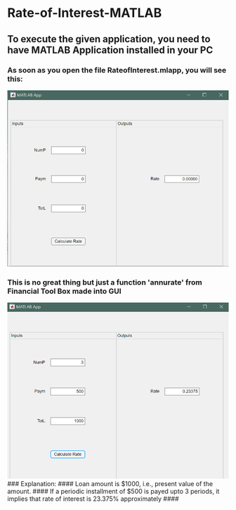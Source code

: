 # Rate-of-Interest-MATLAB
## To execute the given application, you need to have MATLAB Application installed in your PC

### As soon as you open the file RateofInterest.mlapp, you will see this:
<img src=https://github.com/Vaishnavi1100/Rate-of-Interest-MATLAB/blob/main/App%20Interface.png>

### This is no great thing but just a function 'annurate' from Financial Tool Box made into GUI 
<img src=https://github.com/Vaishnavi1100/Rate-of-Interest-MATLAB/blob/main/App%20with%20some%20calculation.png>
### Explanation:
#### Loan amount is $1000, i.e., present value of the amount.
#### If a periodic installment of $500 is payed upto 3 periods, it implies that rate of interest is 23.375% approximately
####
